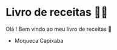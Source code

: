 # Livro de receitas :man_cook:

Olá ! Bem vindo ao meu livro de receitas :wave:

- Moqueca Capixaba
